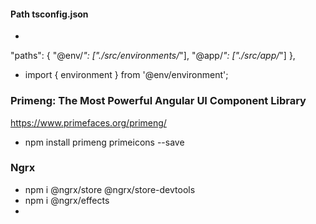 #### Path tsconfig.json
- 
"paths": {
      "@env/*": ["./src/environments/*"],
      "@app/*": ["./src/app/*"]
    },
- import { environment } from '@env/environment';
### Primeng: The Most Powerful Angular UI Component Library
https://www.primefaces.org/primeng/
- npm install primeng primeicons --save

### Ngrx
- npm i @ngrx/store @ngrx/store-devtools
- npm i @ngrx/effects
- 
